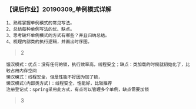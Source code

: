 ### 【课后作业】20190309_单例模式详解

```
1、熟练掌握单例模式的常见写法。
2、总结每种单例写法的优、缺点。
3、思考破坏单例模式的方式有哪些？并且归纳总结。
4、梳理内部类的执行逻辑，并画出时序图。
```

>2
```
饿汉模式：优点：没有任何的锁，执行效率高，线程安全；缺点：类加载的时候就初始化了，比较占用内存空间
懒汉模式：线程安全，但是性能不好因为加了锁，
懒汉模式(内部类方式)：线程安全，性能好，比较推荐
注册登记式：spring采用此方式，有点可以管理多个单例，缺点需要加锁
```

>3
```


```